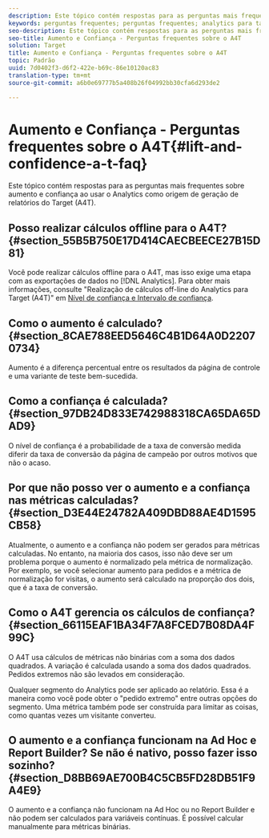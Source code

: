 ```yaml
---
description: Este tópico contém respostas para as perguntas mais frequentes sobre aumento e confiança ao usar o Analytics como origem de geração de relatórios do Target (A4T).
keywords: perguntas frequentes; perguntas frequentes; analytics para target; a4T; aumento; ad hoc; construtor de relatórios; confiança
seo-description: Este tópico contém respostas para as perguntas mais frequentes sobre aumento e confiança ao usar o Analytics como origem de geração de relatórios do Target (A4T).
seo-title: Aumento e Confiança - Perguntas frequentes sobre o A4T
solution: Target
title: Aumento e Confiança - Perguntas frequentes sobre o A4T
topic: Padrão
uuid: 7d0402f3-d6f2-422e-b69c-86e10120ac83
translation-type: tm+mt
source-git-commit: a6b0e69777b5a408b26f04992bb30cfa6d293de2

---
```



# Aumento e Confiança - Perguntas frequentes sobre o A4T{#lift-and-confidence-a-t-faq}

Este tópico contém respostas para as perguntas mais frequentes sobre aumento e confiança ao usar o Analytics como origem de geração de relatórios do Target (A4T).

## Posso realizar cálculos offline para o A4T? {#section_55B5B750E17D414CAECBEECE27B15D81}

Você pode realizar cálculos offline para o A4T, mas isso exige uma etapa com as exportações de dados no [!DNL Analytics]. Para obter mais informações, consulte &quot;Realização de cálculos off-line do Analytics para Target (A4T)&quot; em [Nível de confiança e Intervalo de confiança](../../../c-reports/conversion-rate.md#concept_0D0002A1EBDF420E9C50E2A46F36629B).

## Como o aumento é calculado? {#section_8CAE788EED5646C4B1D64A0D22070734}

Aumento é a diferença percentual entre os resultados da página de controle e uma variante de teste bem-sucedida.

## Como a confiança é calculada? {#section_97DB24D833E742988318CA65DA65DAD9}

O nível de confiança é a probabilidade de a taxa de conversão medida diferir da taxa de conversão da página de campeão por outros motivos que não o acaso.

## Por que não posso ver o aumento e a confiança nas métricas calculadas? {#section_D3E44E24782A409DBD88AE4D1595CB58}

Atualmente, o aumento e a confiança não podem ser gerados para métricas calculadas. No entanto, na maioria dos casos, isso não deve ser um problema porque o aumento é normalizado pela métrica de normalização. Por exemplo, se você selecionar aumento para pedidos e a métrica de normalização for visitas, o aumento será calculado na proporção dos dois, que é a taxa de conversão.

## Como o A4T gerencia os cálculos de confiança? {#section_66115EAF1BA34F7A8FCED7B08DA4F99C}

O A4T usa cálculos de métricas não binárias com a soma dos dados quadrados. A variação é calculada usando a soma dos dados quadrados. Pedidos extremos não são levados em consideração.

Qualquer segmento do Analytics pode ser aplicado ao relatório. Essa é a maneira como você pode obter o &quot;pedido extremo&quot; entre outras opções do segmento. Uma métrica também pode ser construída para limitar as coisas, como quantas vezes um visitante converteu.

## O aumento e a confiança funcionam na Ad Hoc e Report Builder? Se não é nativo, posso fazer isso sozinho? {#section_D8BB69AE700B4C5CB5FD28DB51F9A4E9}

O aumento e a confiança não funcionam na Ad Hoc ou no Report Builder e não podem ser calculados para variáveis contínuas. É possível calcular manualmente para métricas binárias.
